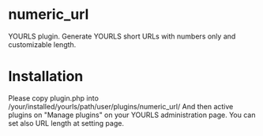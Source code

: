 # numeric_url
YOURLS plugin. Generate YOURLS short URLs with numbers only and customizable length.

# Installation
Please copy plugin.php into /your/installed/yourls/path/user/plugins/numeric_url/
And then active plugins on "Manage plugins" on your YOURLS administration page.
You can set also URL length at setting page.
